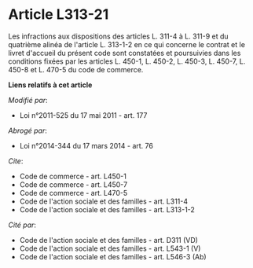 # Article L313-21

Les infractions aux dispositions des articles L. 311-4 à L. 311-9 et du quatrième alinéa de l'article L. 313-1-2 en ce qui
concerne le contrat et le livret d'accueil du présent code sont constatées et poursuivies dans les conditions fixées par les
articles L. 450-1, L. 450-2, L. 450-3, L. 450-7, L. 450-8 et L. 470-5 du code de commerce.

**Liens relatifs à cet article**

_Modifié par_:

  - Loi n°2011-525 du 17 mai 2011 - art. 177

_Abrogé par_:

  - Loi n°2014-344 du 17 mars 2014 - art. 76

_Cite_:

  - Code de commerce - art. L450-1
  - Code de commerce - art. L450-7
  - Code de commerce - art. L470-5
  - Code de l'action sociale et des familles - art. L311-4
  - Code de l'action sociale et des familles - art. L313-1-2

_Cité par_:

  - Code de l'action sociale et des familles - art. D311 (VD)
  - Code de l'action sociale et des familles - art. L543-1 (V)
  - Code de l'action sociale et des familles - art. L546-3 (Ab)
